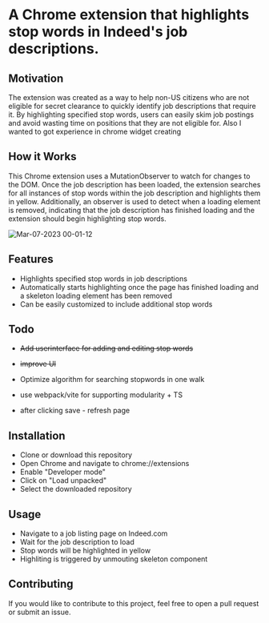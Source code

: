 # A Chrome extension that highlights stop words in Indeed's job descriptions.

## Motivation
The extension was created as a way to help non-US citizens who are not eligible for secret clearance to quickly identify job descriptions that require it. By highlighting specified stop words, users can easily skim job postings and avoid wasting time on positions that they are not eligible for.
Also I wanted to got experience in chrome widget creating 

## How it Works
This Chrome extension uses a MutationObserver to watch for changes to the DOM. Once the job description has been loaded, the extension searches for all instances of stop words within the job description and highlights them in yellow. Additionally, an observer is used to detect when a loading element is removed, indicating that the job description has finished loading and the extension should begin highlighting stop words.

![Mar-07-2023 00-01-12](https://user-images.githubusercontent.com/24919819/223325200-14820074-4687-4716-b895-2fc4031a8107.gif)

## Features
- Highlights specified stop words in job descriptions
- Automatically starts highlighting once the page has finished loading and a skeleton loading element has been removed
- Can be easily customized to include additional stop words

## Todo
- ~~Add userinterface for adding and editing stop words~~
- ~~improve UI~~
- Optimize algorithm for searching stopwords in one walk
- use webpack/vite for supporting modularity + TS 

- after clicking save - refresh page

## Installation
- Clone or download this repository
- Open Chrome and navigate to chrome://extensions
- Enable "Developer mode"
- Click on "Load unpacked"
- Select the downloaded repository

## Usage
- Navigate to a job listing page on Indeed.com
- Wait for the job description to load
- Stop words will be highlighted in yellow
- Highliting is triggered by unmouting skeleton component


## Contributing
If you would like to contribute to this project, feel free to open a pull request or submit an issue.
